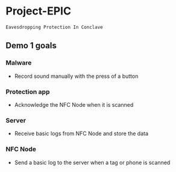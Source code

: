 # Project-EPIC
`Eavesdropping Protection In Conclave`

Demo 1 goals
------------

### Malware
 * Record sound manually with the press of a button

### Protection app
 * Acknowledge the NFC Node when it is scanned

### Server
 * Receive basic logs from NFC Node and store the data

### NFC Node
 * Send a basic log to the server when a tag or phone is scanned